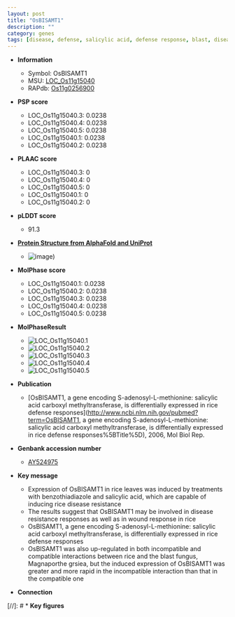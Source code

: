 ```yaml
---
layout: post
title: "OsBISAMT1"
description: ""
category: genes
tags: [disease, defense, salicylic acid, defense response, blast, disease resistance]
---
```


* **Information**  
    + Symbol: OsBISAMT1  
    + MSU: [LOC_Os11g15040](http://rice.plantbiology.msu.edu/cgi-bin/ORF_infopage.cgi?orf=LOC_Os11g15040)  
    + RAPdb: [Os11g0256900](http://rapdb.dna.affrc.go.jp/viewer/gbrowse_details/irgsp1?name=Os11g0256900)  

* **PSP score**  
    + LOC_Os11g15040.3: 0.0238 
    + LOC_Os11g15040.4: 0.0238 
    + LOC_Os11g15040.5: 0.0238 
    + LOC_Os11g15040.1: 0.0238 
    + LOC_Os11g15040.2: 0.0238 

* **PLAAC score**  
    + LOC_Os11g15040.3: 0 
    + LOC_Os11g15040.4: 0 
    + LOC_Os11g15040.5: 0 
    + LOC_Os11g15040.1: 0 
    + LOC_Os11g15040.2: 0 

* **pLDDT score**
    + 91.3

* **[Protein Structure from AlphaFold and UniProt](https://www.uniprot.org/uniprotkb/C7J9B3/entry#structure)**
    + ![image](https://ricepsp.github.io/images/C/AF-C7J9B3-F1.png))

* **MolPhase score**
    + LOC_Os11g15040.1: 0.0238
    + LOC_Os11g15040.2: 0.0238
    + LOC_Os11g15040.3: 0.0238
    + LOC_Os11g15040.4: 0.0238
    + LOC_Os11g15040.5: 0.0238

* **MolPhaseResult**
    + ![LOC_Os11g15040.1](https://ricepsp.github.io/pictures/LOC_Os11g/LOC_Os11g15040.1.png)
    + ![LOC_Os11g15040.2](https://ricepsp.github.io/pictures/LOC_Os11g/LOC_Os11g15040.2.png)
    + ![LOC_Os11g15040.3](https://ricepsp.github.io/pictures/LOC_Os11g/LOC_Os11g15040.3.png)
    + ![LOC_Os11g15040.4](https://ricepsp.github.io/pictures/LOC_Os11g/LOC_Os11g15040.4.png)
    + ![LOC_Os11g15040.5](https://ricepsp.github.io/pictures/LOC_Os11g/LOC_Os11g15040.5.png)

* **Publication**  
    + [OsBISAMT1, a gene encoding S-adenosyl-L-methionine: salicylic acid carboxyl methyltransferase, is differentially expressed in rice defense responses](http://www.ncbi.nlm.nih.gov/pubmed?term=OsBISAMT1, a gene encoding S-adenosyl-L-methionine: salicylic acid carboxyl methyltransferase, is differentially expressed in rice defense responses%5BTitle%5D), 2006, Mol Biol Rep.

* **Genbank accession number**  
    + [AY524975](http://www.ncbi.nlm.nih.gov/nuccore/AY524975)

* **Key message**  
    + Expression of OsBISAMT1 in rice leaves was induced by treatments with benzothiadiazole and salicylic acid, which are capable of inducing rice disease resistance
    + The results suggest that OsBISAMT1 may be involved in disease resistance responses as well as in wound response in rice
    + OsBISAMT1, a gene encoding S-adenosyl-L-methionine: salicylic acid carboxyl methyltransferase, is differentially expressed in rice defense responses
    + OsBISAMT1 was also up-regulated in both incompatible and compatible interactions between rice and the blast fungus, Magnaporthe grsiea, but the induced expression of OsBISAMT1 was greater and more rapid in the incompatible interaction than that in the compatible one

* **Connection**  

[//]: # * **Key figures**  


